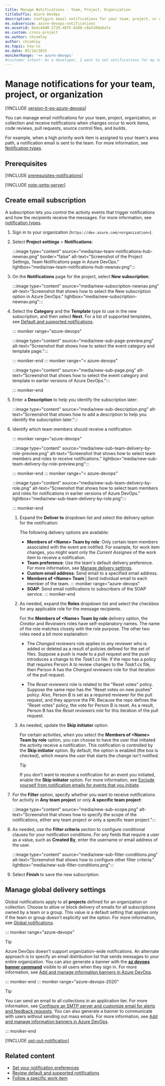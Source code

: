 ```yaml
---
title: Manage Notifications - Team, Project, Organization
titleSuffix: Azure DevOps
description: Configure email notifications for your team, project, or organization when changes occur to source code, git, work items, and builds in Azure DevOps.
ms.subservice: azure-devops-notifications
ms.assetid: 6edc44d0-2729-46f5-8108-c8a5160a6a7a
ms.custom: cross-project
ms.author: chcomley
author: chcomley
ms.topic: how-to
ms.date: 05/14/2025
monikerRange: '<= azure-devops'
#customer intent: As a developer, I want to set notifications for my team, project, or organization, so I can receive email about changes to source code, git, work items, and builds in Azure DevOps.
---
```


# Manage notifications for your team, project, or organization

[!INCLUDE [version-lt-eq-azure-devops](../../includes/version-lt-eq-azure-devops.md)]

You can manage email notifications for your team, project, organization, or collection and receive notifications when changes occur to work items, code reviews, pull requests, source control files, and builds.

For example, when a high priority work item is assigned to your team's area path, a notification email is sent to the team. For more information, see [Notification types](about-notifications.md#notification-types).

## Prerequisites

[!INCLUDE [prerequisites-notifications](includes/prerequisites-notifications.md)]

[!INCLUDE [note-smtp-server](includes/note-smtp-server.md)]

## Create email subscription

A subscription lets you control the activity events that trigger notifications and how the recipients receive the messages. For more information, see [notification types](about-notifications.md#notification-types).

1. Sign in to your organization (`https://dev.azure.com/<organization>`).

1. Select **Project settings** > **Notifications**:

    :::image type="content" source="media/nav-team-notifications-hub-newnav.png" border="false" alt-text="Screenshot of the Project Settings, Team Notifications page in Azure DevOps." lightbox="media/nav-team-notifications-hub-newnav.png":::

1. On the **Notifications** page for the project, select **New subscription**:

   :::image type="content" source="media/new-subscription-newnav.png" alt-text="Screenshot that shows how to select the New subscription option in Azure DevOps." lightbox="media/new-subscription-newnav.png":::

1. Select the **Category** and the **Template** type to use in the new subscription, and then select **Next**. For a list of supported templates, see [Default and supported notifications](oob-built-in-notifications.md).

   ::: moniker range="azure-devops"

   :::image type="content" source="media/new-sub-page-preview.png" alt-text="Screenshot that shows how to select the event category and template page.":::

   ::: moniker-end
   ::: moniker range="< azure-devops"

   :::image type="content" source="media/new-sub-page.png" alt-text="Screenshot that shows how to select the event category and template in earlier versions of Azure DevOps.":::

   ::: moniker-end

1. Enter a **Description** to help you identify the subscription later:

   :::image type="content" source="media/new-sub-description.png" alt-text="Screenshot that shows how to add a description to help you identify the subscription later.":::

1. Identify which team members should receive a notification:

   ::: moniker range="azure-devops"

   :::image type="content" source="media/new-sub-team-delivery-by-role-preview.png" alt-text="Screenshot that shows how to select team members and roles to receive notifications." lightbox="media/new-sub-team-delivery-by-role-preview.png":::

   ::: moniker-end
   ::: moniker range="< azure-devops"

   :::image type="content" source="media/new-sub-team-delivery-by-role.png" alt-text="Screenshot that shows how to select team members and roles for notifications in earlier versions of Azure DevOps." lightbox="media/new-sub-team-delivery-by-role.png":::

   ::: moniker-end

   1. Expand the **Deliver to** dropdown list and select the delivery option for the notification:

      The following delivery options are available:

      - **Members of \<Name> Team by role**: Only certain team members associated with the event are notified. For example, for work item changes, you might want only the _Current Assignee_ of the work item to receive a notification.
      - **Team preference**: Use the team's default delivery preference. For more information, see [Manage delivery settings](#manage-global-delivery-settings).
      - **Custom email address**: Send email to a specified email address.
      - **Members of \<Name> Team** | Send individual email to each member of the team.
      ::: moniker range="azure-devops"
      - **SOAP**: Send email notifications to subscribers of the SOAP service.
      ::: moniker-end

   1. As needed, expand the **Roles** dropdown list and select the checkbox for any applicable role for the message recipients.
   
      For the **Members of \<Name> Team by role** delivery option, the _Creator_ and _Reviewers_ roles have self-explanatory names. The name of the role matches closely with the role purpose. The other two roles need a bit more explanation:

      - The _Changed reviewers_ role applies to any reviewer who is added or deleted as a result of policies defined for the set of files. Suppose a push is made to a pull request and the push introduces a change to the _Task1.cs_ file. If the repo has a policy that requires Person A to review changes to the _Task1.cs_ file, then Person A has the _Changed reviewers_ role for that iteration of the pull request.
      
      - The _Reset reviewers_ role is related to the "Reset votes" policy. Suppose the same repo has the "Reset votes on new pushes" policy. Also, Person B is set as a required reviewer for the pull request, and they approve the PR. Because the repo defines the "Reset votes" policy, the vote for Person B is reset. As a result, Person B has the _Reset reviewers role_ for this iteration of the pull request.

   1. As needed, update the **Skip initiator** option.
   
      For certain activities, when you select the **Members of \<Name> Team by role** option, you can choose to have the user that initiated the activity receive a notification. This notification is controlled by the **Skip initiator** option. By default, the option is enabled (the box is checked), which means the user that starts the change isn't notified.

      > [!TIP]
      > If you don't want to receive a notification for an event you initiated, enable the **Skip initiator** option. For more information, see [Exclude yourself from notification emails for events that you initiate](exclude-self-from-email.md).

1. For the **Filter** option, specify whether you want to receive notifications for activity in **Any team project** or only **A specific team project**:

   :::image type="content" source="media/new-sub-scope.png" alt-text="Screenshot that shows how to specify the scope of the notifications, either any team project or only a specific team project.":::

1. As needed, use the **Filter criteria** section to configure conditional clauses for your notification conditions. For any fields that require a user as a value, such as **Created By**, enter the username or email address of the user.

   :::image type="content" source="media/new-sub-filter-conditions.png" alt-text="Screenshot that shows how to configure other filter criteria." lightbox="media/new-sub-filter-conditions.png":::

1. Select **Finish** to save the new subscription.

## Manage global delivery settings

Global notifications apply to all **projects** defined for an organization or collection. Choose to allow or block delivery of emails for all subscriptions owned by a team or a group. This value is a default setting that applies only if the team or group doesn't explicitly set the option. For more information, see [Global notifications](about-notifications.md#global-notifications).

::: moniker range="azure-devops"

> [!TIP]
> Azure DevOps doesn't support organization-wide notifications. An alternate approach is to specify an email distribution list that sends messages to your entire organization. You can also generate a banner with the [**az devops banner command**](../../organizations/settings/manage-banners.md) visible to all users when they sign in. For more information, see [Add and manage information banners in Azure DevOps](../../organizations/settings/manage-banners.md).

::: moniker-end
::: moniker range="azure-devops-2020"

> [!TIP]
> You can send an email to all collections in an application tier. For more information, see [Configure an SMTP server and customize email for alerts and feedback requests](/azure/devops/server/admin/setup-customize-alerts). You can also generate a banner to communicate with users without sending out mass emails. For more information, see [Add and manage information banners in Azure DevOps](../../organizations/settings/manage-banners.md).

::: moniker-end

[!INCLUDE [opt-out-notification](includes/opt-out-notification.md)]

## Related content

- [Set your notification preferences](../../organizations/settings/set-your-preferences.md)
- [Review default and supported notifications](oob-built-in-notifications.md)
- [Follow a specific work item](../../boards/work-items/follow-work-items.md)